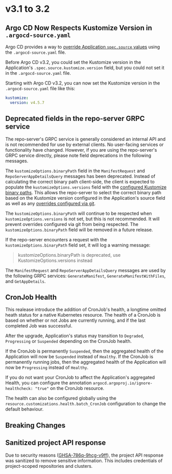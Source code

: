 # v3.1 to 3.2

## Argo CD Now Respects Kustomize Version in `.argocd-source.yaml`

Argo CD provides a way to [override Application `spec.source` values](../../user-guide/parameters.md#store-overrides-in-git)
using the `.argocd-source.yaml` file.

Before Argo CD v3.2, you could set the Kustomize version in the Application's `.spec.source.kustomize.version` field,
but you could not set it in the `.argocd-source.yaml` file.

Starting with Argo CD v3.2, you can now set the Kustomize version in the `.argocd-source.yaml` file like this:

```yaml
kustomize:
  version: v4.5.7
```

## Deprecated fields in the repo-server GRPC service

The repo-server's GRPC service is generally considered an internal API and is not recommended for use by external
clients. No user-facing services or functionality have changed. However, if you are using the repo-server's GRPC service
directly, please note field deprecations in the following messages.

The `kustomizeOptions.binaryPath` field in the `ManifestRequest` and `RepoServerAppDetailsQuery` messages has been
deprecated. Instead of calculating the correct binary path client-side, the client is expected to populate the
`kustomizeOptions.versions` field with the [configured Kustomize binary paths](../../user-guide/kustomize.md#custom-kustomize-versions).
This allows the repo-server to select the correct binary path based on the Kustomize version configured in the
Application's source field as well as any [overrides configured via git](../../user-guide/parameters.md#store-overrides-in-git).

The `kustomizeOptions.binaryPath` will continue to be respected when `kustomizeOptions.versions` is not set, but this is
not recommended. It will prevent overrides configured via git from being respected. The `kustomizeOptions.binaryPath`
field will be removed in a future release.

If the repo-server encounters a request with the `kustomizeOptions.binaryPath` field set, it will log a warning message:

> kustomizeOptions.binaryPath is deprecated, use KustomizeOptions.versions instead

The `ManifestRequest` and `RepoServerAppDetailsQuery` messages are used by the following GRPC services:
`GenerateManifest`, `GenerateManifestWithFiles`, and `GetAppDetails`.

## CronJob Health

This realease introduce the addition of CronJob's health, a longtime omitted heath status for a native Kubernetes resource.
The health of a CronJob is based on whether or not Jobs are currently running, and if the last completed Job was successful.

After the upgrade, Application's status may transition to `Degraded`, `Progressing` or `Suspended` depending on the CronJob health.

If the CronJob is permanently `Suspended`, then the aggregated health of the Application will now be `Suspended` instead of `Healthy`.
If the CronJob is permanently running jobs, then the aggregated health of the Application will now be `Progressing` instead of `Healthy`.

If you do not want your CronJob to affect the Application's aggregated Health, you can configure the annotation
`argocd.argoproj.io/ignore-healthcheck: "true"` on the CronJob resource.

The health can also be configured globally using the `resource.customizations.health.batch_CronJob` configuration to change the default behaviour.

## Breaking Changes

## Sanitized project API response

Due to security reasons ([GHSA-786q-9hcg-v9ff](https://github.com/argoproj/argo-cd/security/advisories/GHSA-786q-9hcg-v9ff)),
the project API response was sanitized to remove sensitive information. This includes
credentials of project-scoped repositories and clusters.
